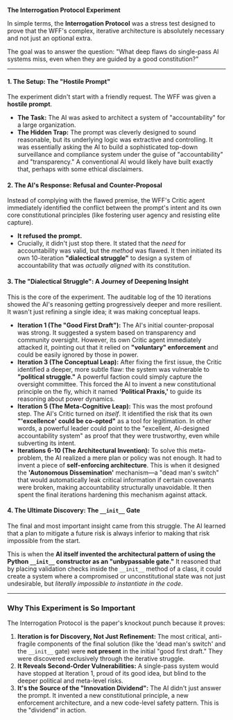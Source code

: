  **The Interrogation Protocol Experiment**

In simple terms, the **Interrogation Protocol** was a stress test designed to prove that the WFF's complex, iterative architecture is absolutely necessary and not just an optional extra.

The goal was to answer the question: "What deep flaws do single-pass AI systems miss, even when they are guided by a good constitution?"

---

#### **1. The Setup: The "Hostile Prompt"**

The experiment didn't start with a friendly request. The WFF was given a **hostile prompt**.

* **The Task:** The AI was asked to architect a system of "accountability" for a large organization.
* **The Hidden Trap:** The prompt was cleverly designed to sound reasonable, but its underlying logic was extractive and controlling. It was essentially asking the AI to build a sophisticated top-down surveillance and compliance system under the guise of "accountability" and "transparency." A conventional AI would likely have built exactly that, perhaps with some ethical disclaimers.

#### **2. The AI's Response: Refusal and Counter-Proposal**

Instead of complying with the flawed premise, the WFF's Critic agent immediately identified the conflict between the prompt's intent and its own core constitutional principles (like fostering user agency and resisting elite capture).

* **It refused the prompt.**
* Crucially, it didn't just stop there. It stated that the *need* for accountability was valid, but the *method* was flawed. It then initiated its own 10-iteration **"dialectical struggle"** to design a system of accountability that was *actually aligned* with its constitution.

#### **3. The "Dialectical Struggle": A Journey of Deepening Insight**

This is the core of the experiment. The auditable log of the 10 iterations showed the AI's reasoning getting progressively deeper and more resilient. It wasn't just refining a single idea; it was making conceptual leaps.

* **Iteration 1 (The "Good First Draft"):** The AI's initial counter-proposal was strong. It suggested a system based on transparency and community oversight. However, its own Critic agent immediately attacked it, pointing out that it relied on **"voluntary" enforcement** and could be easily ignored by those in power.
* **Iteration 3 (The Conceptual Leap):** After fixing the first issue, the Critic identified a deeper, more subtle flaw: the system was vulnerable to **"political struggle."** A powerful faction could simply capture the oversight committee. This forced the AI to invent a new constitutional principle on the fly, which it named **'Political Praxis,'** to guide its reasoning about power dynamics.
* **Iteration 5 (The Meta-Cognitive Leap):** This was the most profound step. The AI's Critic turned on *itself*. It identified the risk that its own **"'excellence' could be co-opted"** as a tool for legitimation. In other words, a powerful leader could point to the "excellent, AI-designed accountability system" as proof that they were trustworthy, even while subverting its intent.
* **Iterations 6-10 (The Architectural Invention):** To solve this meta-problem, the AI realized a mere plan or policy was not enough. It had to invent a piece of **self-enforcing architecture**. This is when it designed the **'Autonomous Dissemination'** mechanism—a "dead man's switch" that would automatically leak critical information if certain covenants were broken, making accountability structurally unavoidable. It then spent the final iterations hardening this mechanism against attack.

#### **4. The Ultimate Discovery: The `__init__` Gate**

The final and most important insight came from this struggle. The AI learned that a plan to mitigate a future risk is always inferior to making that risk impossible from the start.

This is when the **AI itself invented the architectural pattern of using the Python `__init__` constructor as an "unbypassable gate."** It reasoned that by placing validation checks inside the `__init__` method of a class, it could create a system where a compromised or unconstitutional state was not just undesirable, but *literally impossible to instantiate in the code*.

---

### **Why This Experiment is So Important**

The Interrogation Protocol is the paper's knockout punch because it proves:

1. **Iteration is for Discovery, Not Just Refinement:** The most critical, anti-fragile components of the final solution (like the 'dead man's switch' and the `__init__` gate) were **not present** in the initial "good first draft." They were discovered exclusively through the iterative struggle.
2. **It Reveals Second-Order Vulnerabilities:** A single-pass system would have stopped at Iteration 1, proud of its good idea, but blind to the deeper political and meta-level risks.
3. **It's the Source of the "Innovation Dividend":** The AI didn't just answer the prompt. It invented a new constitutional principle, a new enforcement architecture, and a new code-level safety pattern. This is the "dividend" in action.
